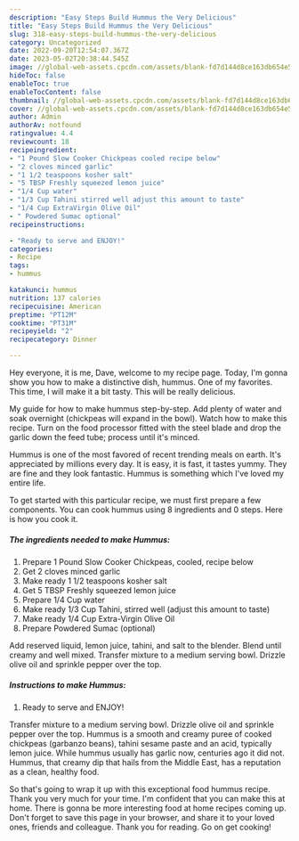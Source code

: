 ```yaml
---
description: "Easy Steps Build Hummus the Very Delicious"
title: "Easy Steps Build Hummus the Very Delicious"
slug: 318-easy-steps-build-hummus-the-very-delicious
category: Uncategorized
date: 2022-09-20T12:54:07.367Z
date: 2023-05-02T20:38:44.545Z
image: //global-web-assets.cpcdn.com/assets/blank-fd7d144d8ce163db654e5a02c40b08a2775adb7897d16e4062681dc7e1b2800f.png
hideToc: false
enableToc: true
enableTocContent: false
thumbnail: //global-web-assets.cpcdn.com/assets/blank-fd7d144d8ce163db654e5a02c40b08a2775adb7897d16e4062681dc7e1b2800f.png
cover: //global-web-assets.cpcdn.com/assets/blank-fd7d144d8ce163db654e5a02c40b08a2775adb7897d16e4062681dc7e1b2800f.png
author: Admin
authorAv: notfound
ratingvalue: 4.4
reviewcount: 18
recipeingredient:
- "1 Pound Slow Cooker Chickpeas cooled recipe below"
- "2 cloves minced garlic"
- "1 1/2 teaspoons kosher salt"
- "5 TBSP Freshly squeezed lemon juice"
- "1/4 Cup water"
- "1/3 Cup Tahini stirred well adjust this amount to taste"
- "1/4 Cup ExtraVirgin Olive Oil"
- " Powdered Sumac optional"
recipeinstructions:

- "Ready to serve and ENJOY!"
categories:
- Recipe
tags:
- hummus

katakunci: hummus 
nutrition: 137 calories
recipecuisine: American
preptime: "PT12M"
cooktime: "PT31M"
recipeyield: "2"
recipecategory: Dinner

---
```



Hey everyone, it is me, Dave, welcome to my recipe page. Today, I'm gonna show you how to make a distinctive dish, hummus. One of my favorites. This time, I will make it a bit tasty. This will be really delicious.

My guide for how to make hummus step-by-step. Add plenty of water and soak overnight (chickpeas will expand in the bowl). Watch how to make this recipe. Turn on the food processor fitted with the steel blade and drop the garlic down the feed tube; process until it&#39;s minced.

Hummus is one of the most favored of recent trending meals on earth. It's appreciated by millions every day. It is easy, it is fast, it tastes yummy. They are fine and they look fantastic. Hummus is something which I've loved my entire life.


To get started with this particular recipe, we must first prepare a few components. You can cook hummus using 8 ingredients and 0 steps. Here is how you cook it.

<!--inarticleads1-->

##### The ingredients needed to make Hummus:

1. Prepare 1 Pound Slow Cooker Chickpeas, cooled, recipe below
1. Get 2 cloves minced garlic
1. Make ready 1 1/2 teaspoons kosher salt
1. Get 5 TBSP Freshly squeezed lemon juice
1. Prepare 1/4 Cup water
1. Make ready 1/3 Cup Tahini, stirred well (adjust this amount to taste)
1. Make ready 1/4 Cup Extra-Virgin Olive Oil
1. Prepare  Powdered Sumac (optional)


Add reserved liquid, lemon juice, tahini, and salt to the blender. Blend until creamy and well mixed. Transfer mixture to a medium serving bowl. Drizzle olive oil and sprinkle pepper over the top. 

<!--inarticleads2-->

##### Instructions to make Hummus:


1. Ready to serve and ENJOY!

Transfer mixture to a medium serving bowl. Drizzle olive oil and sprinkle pepper over the top. Hummus is a smooth and creamy puree of cooked chickpeas (garbanzo beans), tahini sesame paste and an acid, typically lemon juice. While hummus usually has garlic now, centuries ago it did not. Hummus, that creamy dip that hails from the Middle East, has a reputation as a clean, healthy food. 

So that's going to wrap it up with this exceptional food hummus recipe. Thank you very much for your time. I'm confident that you can make this at home. There is gonna be more interesting food at home recipes coming up. Don't forget to save this page in your browser, and share it to your loved ones, friends and colleague. Thank you for reading. Go on get cooking!
